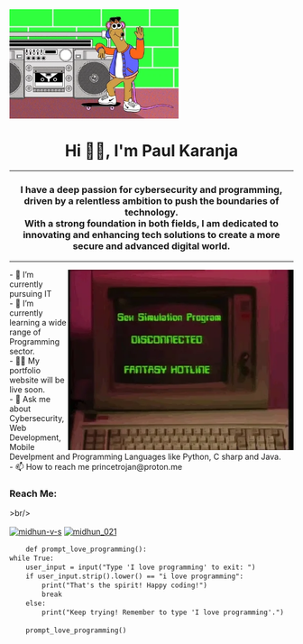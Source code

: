 
<img align="center" alt="Coding" width="300" src="giphy2.gif">
<h1 align="center" > Hi 👋🏿, I'm Paul Karanja</h1>
        <hr/><h3 align="center" >I have a deep passion for cybersecurity and programming, driven by a relentless ambition to push the boundaries of technology. <br/>
          With a strong foundation in both fields, I am dedicated to innovating and enhancing tech solutions to create a more secure and advanced digital world.</h3><hr/>
        <img align="right" alt="Coding" width="400" src="giphy.gif">
        - 🔭 I’m currently pursuing IT<br/>
        - 🌱 I’m currently learning a wide range of Programming sector.<br/>
        - 👨‍💻 My portfolio website will be live soon.<br/>
        - 💬 Ask me about Cybersecurity, Web Development, Mobile Develpment and Programming Languages like Python, C sharp and Java.<br/>
        - 📫 How to reach me princetrojan@proton.me <br/>
        <h3 align="left">Reach Me:</h3> >br/>
        <p align="left">
        <a href="https://www.linkedin.com/in/victor-paul/" target="blank"><img align="center" src="https://raw.githubusercontent.com/rahuldkjain/github-profile-readme-generator/master/src/images/icons/Social/linked-in-alt.svg" alt="midhun-v-s" height="30" width="40" /></a>
        <a href="https://www.instagram.com/princedelatrojan/" target="blank"><img align="center" src="https://raw.githubusercontent.com/rahuldkjain/github-profile-readme-generator/master/src/images/icons/Social/instagram.svg" alt="midhun_021" height="30" width="40" /></a> 
        </p>
        

        def prompt_love_programming():
    while True:
        user_input = input("Type 'I love programming' to exit: ")
        if user_input.strip().lower() == "i love programming":
            print("That's the spirit! Happy coding!")
            break
        else:
            print("Keep trying! Remember to type 'I love programming'.")

        prompt_love_programming()
